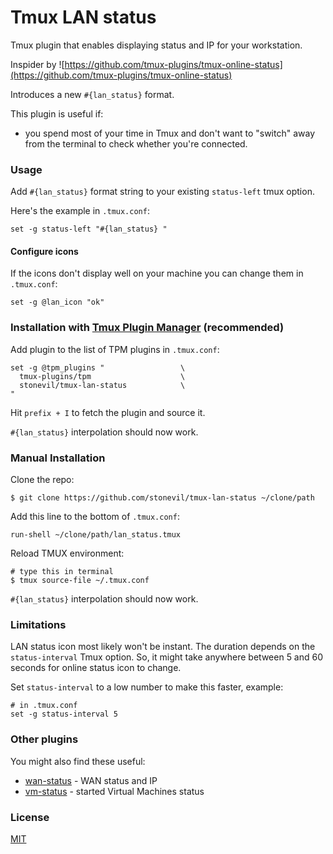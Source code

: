 # Tmux LAN status

Tmux plugin that enables displaying status and IP for your workstation.

Inspider by ![https://github.com/tmux-plugins/tmux-online-status](https://github.com/tmux-plugins/tmux-online-status)

Introduces a new `#{lan_status}` format.

This plugin is useful if:
- you spend most of your time in Tmux and don't want to "switch" away from the terminal to check whether you're connected.

### Usage

Add `#{lan_status}` format string to your existing `status-left` tmux option.


Here's the example in `.tmux.conf`:

    set -g status-left "#{lan_status} "

#### Configure icons
If the icons don't display well on your machine you can change them in
`.tmux.conf`:

    set -g @lan_icon "ok"

### Installation with [Tmux Plugin Manager](https://github.com/tmux-plugins/tpm) (recommended)

Add plugin to the list of TPM plugins in `.tmux.conf`:

    set -g @tpm_plugins "                 \
      tmux-plugins/tpm                    \
      stonevil/tmux-lan-status            \
    "

Hit `prefix + I` to fetch the plugin and source it.

`#{lan_status}` interpolation should now work.

### Manual Installation

Clone the repo:

    $ git clone https://github.com/stonevil/tmux-lan-status ~/clone/path

Add this line to the bottom of `.tmux.conf`:

    run-shell ~/clone/path/lan_status.tmux

Reload TMUX environment:

    # type this in terminal
    $ tmux source-file ~/.tmux.conf

`#{lan_status}` interpolation should now work.

### Limitations

LAN status icon most likely won't be instant. The duration depends on the `status-interval` Tmux option. So, it might take anywhere between 5 and 60 seconds for online status icon to change.

Set `status-interval` to a low number to make this faster, example:

    # in .tmux.conf
    set -g status-interval 5

### Other plugins

You might also find these useful:

- [wan-status](https://github.com/stonevil/tmux-wan-status) - WAN status and IP
- [vm-status](https://github.com/stonevil/tmux-vm-status) - started Virtual Machines status

### License

[MIT](LICENSE.md)
